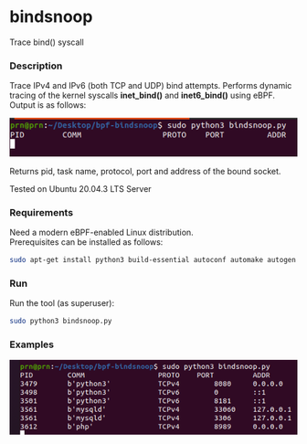 # bindsnoop

Trace bind() syscall

### Description

Trace IPv4 and IPv6 (both TCP and UDP) bind attempts. Performs dynamic tracing of the kernel syscalls **inet_bind()** and **inet6_bind()** using eBPF.
\
Output is as follows:

![](img/headers.png)

Returns pid, task name, protocol, port and address of the bound socket.

Tested on Ubuntu 20.04.3 LTS Server

### Requirements

Need a modern eBPF-enabled Linux distribution.  
Prerequisites can be installed as follows:
```sh
sudo apt-get install python3 build-essential autoconf automake autogen libjson-c-dev pkg-config libzmq3-dev libcurl4-openssl-dev libbpfcc-dev
```
### Run

Run the tool (as superuser):
```sh
sudo python3 bindsnoop.py
```
### Examples

![](img/usage-example.png)

